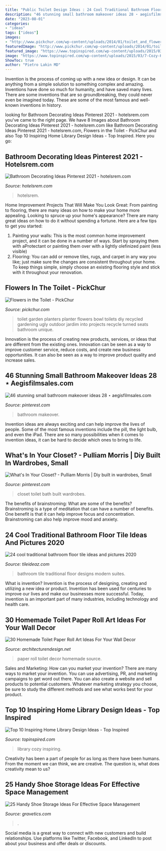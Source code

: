```yaml
---
title: "Public Toilet Design Ideas : 24 Cool Traditional Bathroom Floor Tile Ideas And Pictures 2020"
description: "46 stunning small bathroom makeover ideas 28 ⋆ aegisfilmsales.com"
date: "2023-08-01"
categories:
- "ideas"
tags: ["ideas"]
images:
- "http://www.pickchur.com/wp-content/uploads/2014/01/toilet_and_flowers_16.jpg"
featuredImage: "http://www.pickchur.com/wp-content/uploads/2014/01/toilet_and_flowers_16.jpg"
featured_image: "https://www.topinspired.com/wp-content/uploads/2015/03/7-Cozy-Home-Library-Design-Ideas.jpg"
image: "https://www.topinspired.com/wp-content/uploads/2015/03/7-Cozy-Home-Library-Design-Ideas.jpg"
ShowToc: true
author: "Pietro Lakin MD"
---
```



Invention is the process of coming up with a new idea or design. It can be anything from a simple solution to something complex and amazing. Inventions have done so much for humanity, and have saved many lives. There are some inventions that are so groundbreaking, they could never even be imagined today. These are some of the most famous and well-known inventions in history.

	

		
looking for Bathroom Decorating Ideas Pinterest 2021 - hotelsrem.com you've came to the right page. We have 8 Images about Bathroom Decorating Ideas Pinterest 2021 - hotelsrem.com like Bathroom Decorating Ideas Pinterest 2021 - hotelsrem.com, Flowers in the Toilet - PickChur and also Top 10 Inspiring Home Library Design Ideas - Top Inspired. Here you go:
		
    
## Bathroom Decorating Ideas Pinterest 2021 - Hotelsrem.com

<img loading=lazy src="http://hotelsrem.com/wp-content/uploads/2020/07/bathroom-decorating-ideas-pinterest-awesome-inexpensive-apartment-decorating-ideas-34-of-bathroom-decorating-ideas-pinterest.jpg" onerror="this.onerror=null;this.src='https://tse2.mm.bing.net/th?id=OIP.wwoD0pSVRDkK-tDqKzs3nwHaLH&amp;pid=15.1';" alt="Bathroom Decorating Ideas Pinterest 2021 - hotelsrem.com">

_Source: hotelsrem.com_

>hotelsrem. 

	

Home Improvement Projects That Will Make You Look Great: From painting to flooring, there are many ideas on how to make your home more appealing.
Looking to spruce up your home's appearance? There are many great ideas on how to do it without spending a fortune. Here are a few tips to get you started:
1. Painting your walls: This is the most common home improvement project, and it can be done in a number of ways. Start by spraying them with aProtectant or painting them over with a lightly olefinized paint (less visible) 
2. Flooring: You can add or remove tiles, rugs, and carpet in any way you like; just make sure the changes are consistent throughout your home. To keep things simple, simply choose an existing flooring style and stick with it throughout your renovation.

    
## Flowers In The Toilet - PickChur

<img loading=lazy src="http://www.pickchur.com/wp-content/uploads/2014/01/toilet_and_flowers_16.jpg" onerror="this.onerror=null;this.src='https://tse3.mm.bing.net/th?id=OIP.WMCHvnDUuNY2llbCKUphVQHaE7&amp;pid=15.1';" alt="Flowers in the Toilet - PickChur">

_Source: pickchur.com_

>toilet garden planters planter flowers bowl toilets diy recycled gardening ugly outdoor jardim into projects recycle turned seats bathroom unique. 

	

Innovation is the process of creating new products, services, or ideas that are different from the existing ones. Innovation can be seen as a way to improve customer service, reduce costs, and create new business opportunities. It can also be seen as a way to improve product quality and increase sales.

    
## 46 Stunning Small Bathroom Makeover Ideas 28 ⋆ Aegisfilmsales.com

<img loading=lazy src="https://i.pinimg.com/736x/9a/f0/21/9af0217bf7825b8efec38ecd8e9f7a05.jpg" onerror="this.onerror=null;this.src='https://tse1.mm.bing.net/th?id=OIP.XAPDXMJ4RbsxUfXOIH9gogHaLo&amp;pid=15.1';" alt="46 stunning small bathroom makeover ideas 28 ⋆ aegisfilmsales.com">

_Source: pinterest.com_

>bathroom makeover. 

	

Invention ideas are always exciting and can help improve the lives of people. Some of the most famous inventions include the pill, the light bulb, and even the iPad. There are so many possibilities when it comes to invention ideas, it can be hard to decide which ones to bring to life.

    
## What&#039;s In Your Closet? - Pulliam Morris | Diy Built In Wardrobes, Small

<img loading=lazy src="https://i.pinimg.com/736x/c6/f0/45/c6f045a20b1f917ace6e392dbbcd9031--small-toilet-style-blog.jpg" onerror="this.onerror=null;this.src='https://tse4.mm.bing.net/th?id=OIP.O5e-aWato4Tiuah5nyzWugHaKV&amp;pid=15.1';" alt="What&#039;s In Your Closet? - Pulliam Morris | Diy built in wardrobes, Small">

_Source: pinterest.com_

>closet toilet bath built wardrobes. 

	

The benefits of brainstroming: What are some of the benefits?
Brainstroming is a type of meditation that can have a number of benefits. One benefit is that it can help improve focus and concentration. Brainstroming can also help improve mood and anxiety.

    
## 24 Cool Traditional Bathroom Floor Tile Ideas And Pictures 2020

<img loading=lazy src="https://www.tileideaz.com/wp-content/uploads/2015/10/traditional-bathroom-tile-design-ideas-aqnev1fkt.jpg" onerror="this.onerror=null;this.src='https://tse1.mm.bing.net/th?id=OIP.MMOZvzg-vvsLaDegonPXRgHaJ4&amp;pid=15.1';" alt="24 cool traditional bathroom floor tile ideas and pictures 2020">

_Source: tileideaz.com_

>bathroom tile traditional floor designs modern suites. 

	

What is invention?
Invention is the process of designing, creating and utilizing a new idea or product. Invention has been used for centuries to improve our lives and make our businesses more successful. Today, invention is an important part of many industries, including technology and health care.

    
## 30 Homemade Toilet Paper Roll Art Ideas For Your Wall Decor

<img loading=lazy src="https://cdn.architecturendesign.net/wp-content/uploads/2015/02/AD-Toilet-Paper-Roll-Wall-Art-23.jpg" onerror="this.onerror=null;this.src='https://tse3.mm.bing.net/th?id=OIP.N0jideJJ641IGbVzJBoc8gHaE6&amp;pid=15.1';" alt="30 Homemade Toilet Paper Roll Art Ideas For Your Wall Decor">

_Source: architecturendesign.net_

>paper roll toilet decor homemade source. 

	

Sales and Marketing: How can you market your invention?
There are many ways to market your invention. You can use advertising, PR, and marketing campaigns to get word out there. You can also create a website and sell products to potential customers. Whatever marketing strategy you choose, be sure to study the different methods and see what works best for your product.

    
## Top 10 Inspiring Home Library Design Ideas - Top Inspired

<img loading=lazy src="https://www.topinspired.com/wp-content/uploads/2015/03/7-Cozy-Home-Library-Design-Ideas.jpg" onerror="this.onerror=null;this.src='https://tse2.mm.bing.net/th?id=OIP.xUeph1SbAPRHI0AtDun8JAHaLH&amp;pid=15.1';" alt="Top 10 Inspiring Home Library Design Ideas - Top Inspired">

_Source: topinspired.com_

>library cozy inspiring. 

	

Creativity has been a part of people for as long as there have been humans. From the moment we can think, we are creative. The question is, what does creativity mean to us?

    
## 25 Handy Shoe Storage Ideas For Effective Space Management

<img loading=lazy src="https://www.gravetics.com/wp-content/uploads/2017/07/Revolving-Shoe-Cabinets.jpg" onerror="this.onerror=null;this.src='https://tse3.mm.bing.net/th?id=OIP.AZKSOYMvhUujgdyUW7QzoAHaLp&amp;pid=15.1';" alt="25 Handy Shoe Storage Ideas For Effective Space Management">

_Source: gravetics.com_

>. 

	

Social media is a great way to connect with new customers and build relationships. Use platforms like Twitter, Facebook, and LinkedIn to post about your business and offer deals or discounts.

